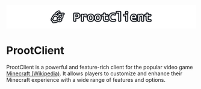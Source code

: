 <center><img src="ProotClient-Logo.png"></img></center>

# ProotClient

ProotClient is a powerful and feature-rich client for the popular video game [Minecraft (Wikipedia)](https://en.wikipedia.org/wiki/Minecraft). It allows players to customize and enhance their Minecraft experience with a wide range of features and options.

